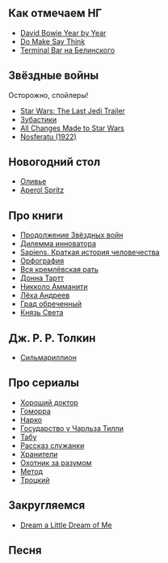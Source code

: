 ## Как отмечаем НГ

- [David Bowie Year by Year](http://ultimateclassicrock.com/david-bowie-year-by-year-photos/)
- [Do Make Say Think](http://domakesaythink.com/)
- [Terminal Bar на Белинского](http://www.the-village.ru/village/food/new-place/160295-terminal-bar)

## Звёздные войны

Осторожно, спойлеры!

- [Star Wars: The Last Jedi Trailer](https://youtu.be/Q0CbN8sfihY)
- [Зубастики](https://ru.wikipedia.org/wiki/Зубастики_(фильм))
- [All Changes Made to Star Wars](https://youtu.be/RNbzSH84mj0)
- [Nosferatu (1922)](https://youtu.be/dCT1YUtNOA8)

## Новогодний стол

- [Оливье](https://ru.wikipedia.org/wiki/Оливье_(салат))
- [Aperol Spritz](https://en.wikipedia.org/wiki/Aperol_Spritz)

## Про книги

- [Продолжение Звёздных войн](https://www.e-reading.club/series.aspx/3599/Zvezdnye_Voyny.html)
- [Дилемма инноватора](https://www.litres.ru/kleyton-kristensen/dilemma-innovatora-kak-iz-za-novyh-tehnologiy-pogibaut-silnye-kompanii/)
- [Sapiens. Краткая история человечества](https://www.litres.ru/uval-noy-harari/sapiens-kratkaya-istoriya-chelovechestva/)
- [Орфография](https://www.litres.ru/dmitriy-bykov/orfografiya/)
- [Вся кремлёвская рать](https://www.litres.ru/mihail-zygar/vsya-kremlevskaya-rat-kratkaya-istoriya-sovremennoy-rossii/)
- [Донна Тартт](https://www.litres.ru/donna-tartt-2/)
- [Никколо Амманити](https://ru.wikipedia.org/wiki/Амманити,_Никколо)
- [Лёха Андреев](http://fuga.ru/)
- [Град обреченный](https://www.litres.ru/arkadiy-i-boris-strugackie/grad-obrechennyy-121732/)
- [Князь Света](https://ru.wikipedia.org/wiki/Князь_Света)

## Дж. Р. Р. Толкин

- [Сильмариллион](https://www.litres.ru/dzhon-tolkin/silmarillion-10743047/)

## Про сериалы

- [Хороший доктор](https://ru.wikipedia.org/wiki/Хороший_доктор_(телесериал))
- [Гоморра](https://ru.wikipedia.org/wiki/Гоморра_(телесериал))
- [Нарко](https://ru.wikipedia.org/wiki/Нарко_(телесериал))
- [Государство у Чарльза Тилли](https://youtu.be/DN6WKAqfGvY)
- [Табу](https://ru.wikipedia.org/wiki/Табу_(телесериал))
- [Рассказ служанки](https://ru.wikipedia.org/wiki/Рассказ_служанки_(телесериал))
- [Хранители](https://ru.wikipedia.org/wiki/Хранители_(фильм))
- [Охотник за разумом](https://ru.wikipedia.org/wiki/Охотник_за_разумом)
- [Метод](https://ru.wikipedia.org/wiki/Метод_(телесериал))
- [Троцкий](https://ru.wikipedia.org/wiki/Троцкий_(телесериал))

## Закругляемся

- [Dream a Little Dream of Me](https://en.wikipedia.org/wiki/Dream_a_Little_Dream_of_Me)

## Песня
